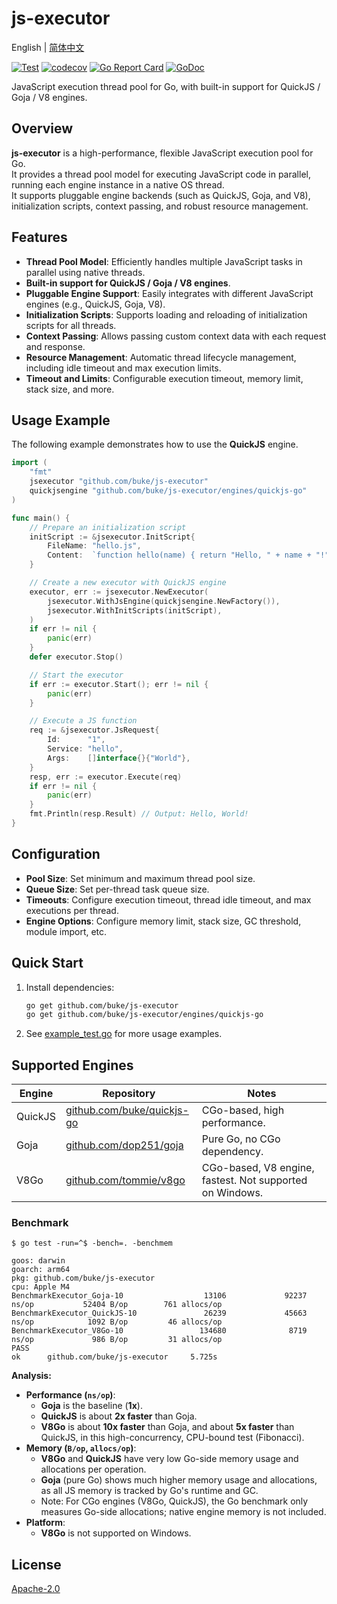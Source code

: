 # js-executor
English | [简体中文](README_zh-cn.md)

[![Test](https://github.com/buke/js-executor/workflows/Test/badge.svg)](https://github.com/buke/js-executor/actions?query=workflow%3ATest)
[![codecov](https://codecov.io/gh/buke/js-executor/graph/badge.svg?token=dEKb74zdFq)](https://codecov.io/gh/buke/js-executor)
[![Go Report Card](https://goreportcard.com/badge/github.com/buke/js-executor)](https://goreportcard.com/report/github.com/buke/js-executor)
[![GoDoc](https://pkg.go.dev/badge/github.com/buke/js-executor?status.svg)](https://pkg.go.dev/github.com/buke/js-executor?tab=doc)

JavaScript execution thread pool for Go, with built-in support for QuickJS / Goja / V8 engines.

## Overview

**js-executor** is a high-performance, flexible JavaScript execution pool for Go.  
It provides a thread pool model for executing JavaScript code in parallel, running each engine instance in a native OS thread.  
It supports pluggable engine backends (such as QuickJS, Goja, and V8), initialization scripts, context passing, and robust resource management.

## Features

- **Thread Pool Model**: Efficiently handles multiple JavaScript tasks in parallel using native threads.
- **Built-in support for QuickJS / Goja / V8 engines**.
- **Pluggable Engine Support**: Easily integrates with different JavaScript engines (e.g., QuickJS, Goja, V8).
- **Initialization Scripts**: Supports loading and reloading of initialization scripts for all threads.
- **Context Passing**: Allows passing custom context data with each request and response.
- **Resource Management**: Automatic thread lifecycle management, including idle timeout and max execution limits.
- **Timeout and Limits**: Configurable execution timeout, memory limit, stack size, and more.

## Usage Example

The following example demonstrates how to use the **QuickJS** engine.

```go
import (
    "fmt"
    jsexecutor "github.com/buke/js-executor"
    quickjsengine "github.com/buke/js-executor/engines/quickjs-go"
)

func main() {
    // Prepare an initialization script
    initScript := &jsexecutor.InitScript{
        FileName: "hello.js",
        Content:  `function hello(name) { return "Hello, " + name + "!"; }`,
    }

    // Create a new executor with QuickJS engine
    executor, err := jsexecutor.NewExecutor(
        jsexecutor.WithJsEngine(quickjsengine.NewFactory()),
        jsexecutor.WithInitScripts(initScript),
    )
    if err != nil {
        panic(err)
    }
    defer executor.Stop()

    // Start the executor
    if err := executor.Start(); err != nil {
        panic(err)
    }

    // Execute a JS function
    req := &jsexecutor.JsRequest{
        Id:      "1",
        Service: "hello",
        Args:    []interface{}{"World"},
    }
    resp, err := executor.Execute(req)
    if err != nil {
        panic(err)
    }
    fmt.Println(resp.Result) // Output: Hello, World!
}
```

## Configuration

- **Pool Size**: Set minimum and maximum thread pool size.
- **Queue Size**: Set per-thread task queue size.
- **Timeouts**: Configure execution timeout, thread idle timeout, and max executions per thread.
- **Engine Options**: Configure memory limit, stack size, GC threshold, module import, etc.

## Quick Start

1. Install dependencies:
    ```sh
    go get github.com/buke/js-executor
    go get github.com/buke/js-executor/engines/quickjs-go
    ```

2. See [example_test.go](./example_test.go) for more usage examples.


## Supported Engines

| Engine   | Repository                                                           | Notes                                         |
|----------|----------------------------------------------------------------------|-----------------------------------------------|
| QuickJS  | [github.com/buke/quickjs-go](https://github.com/buke/quickjs-go)     | CGo-based, high performance.                  |
| Goja     | [github.com/dop251/goja](https://github.com/dop251/goja)             | Pure Go, no CGo dependency.                   |
| V8Go     | [github.com/tommie/v8go](https://github.com/tommie/v8go)             | CGo-based, V8 engine, fastest. Not supported on Windows. |

### Benchmark
```shell
$ go test -run=^$ -bench=. -benchmem

goos: darwin
goarch: arm64
pkg: github.com/buke/js-executor
cpu: Apple M4
BenchmarkExecutor_Goja-10                  13106             92237 ns/op           52404 B/op        761 allocs/op
BenchmarkExecutor_QuickJS-10               26239             45663 ns/op            1092 B/op         46 allocs/op
BenchmarkExecutor_V8Go-10                 134680              8719 ns/op             986 B/op         31 allocs/op
PASS
ok      github.com/buke/js-executor     5.725s
```

**Analysis:**

*   **Performance (`ns/op`)**:  
    - **Goja** is the baseline (**1x**).
    - **QuickJS** is about **2x faster** than Goja.
    - **V8Go** is about **10x faster** than Goja, and about **5x faster** than QuickJS, in this high-concurrency, CPU-bound test (Fibonacci).
*   **Memory (`B/op`, `allocs/op`)**:  
    - **V8Go** and **QuickJS** have very low Go-side memory usage and allocations per operation.
    - **Goja** (pure Go) shows much higher memory usage and allocations, as all JS memory is tracked by Go's runtime and GC.
    - Note: For CGo engines (V8Go, QuickJS), the Go benchmark only measures Go-side allocations; native engine memory is not included.
*   **Platform**:  
    - **V8Go** is not supported on Windows.

## License

[Apache-2.0](LICENSE)